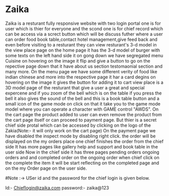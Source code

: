 # Zaika
Zaika is a resturant fully responsive website with two login portal one is for user which is thier for everyone and the scond one is for chief record which can be access via a screct button which will be discuss futher
where a user can order food book table,contact hotel management,give feed back and even before visiting to a resturant they can view resturant's 3-d model in the view place page
on the home page it has the 3-d model of burger with some texts on the left hand side it on gong down we have segregated menu Cuisine on hovering on the image it flip and give a button to go on the repective page
down that it have about us section testomaonial section and many more.
On the  menu page we have some different verity of food  like indian chinese and more into the respective page it har a card degins on hovering on the image it gives the button for adding it to cart
view place is a 3D model page of the resturant that give a user a great and special expercene and if you zoom of the bell which is on the table if you press the bell it also gives the sound of the bell 
and this is a book table button and a small icon of the game mode on click on that it take you to the game mode model where you can operate a character with GAME control "AWDS".
On the cart page the product added to user can even remove the product from the cart page itself or can proceed to payment page. But thier is a secret chief side protal which can be accessed by clicking on the logo of the Zakia(Note:- it will only work on the cart page)
On the payment page we have disabled the inspect mode by disabling right click.
the order will be displayed on the my orders place one chief finishes the order from the chief side 
It has more pages like gallery help and support and book table in the user side 
Now in the chief side it has three pages pending orders ongoing orders and and completed order on the ongoing order when chief click on the complete the item it will be start reflecting on the completed page and on the my Order page on the user side.


#Note :-> USer id and the password for the chief login is given below.


Id:- Chieflogin@zaika.com
password:- zaika@123
